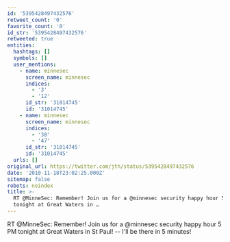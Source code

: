 ```yaml
---
id: '5395428497432576'
retweet_count: '0'
favorite_count: '0'
id_str: '5395428497432576'
retweeted: true
entities:
  hashtags: []
  symbols: []
  user_mentions:
    - name: minnesec
      screen_name: minnesec
      indices:
        - '3'
        - '12'
      id_str: '31014745'
      id: '31014745'
    - name: minnesec
      screen_name: minnesec
      indices:
        - '38'
        - '47'
      id_str: '31014745'
      id: '31014745'
  urls: []
original_url: https://twitter.com/jth/status/5395428497432576
date: '2010-11-18T23:02:25.000Z'
sitemap: false
robots: noindex
title: >-
  RT @MinneSec: Remember! Join us for a @minnesec security happy hour 5 PM
  tonight at Great Waters in …
---
```


RT @MinneSec: Remember! Join us for a @minnesec security happy hour 5 PM tonight at Great Waters in St Paul! -- I'll be there in 5 minutes!